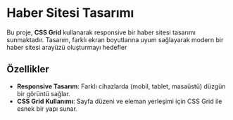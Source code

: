# Haber Sitesi Tasarımı 
Bu proje, **CSS Grid** kullanarak responsive bir haber sitesi tasarımı sunmaktadır. 
Tasarım, farklı ekran boyutlarına uyum sağlayarak modern bir haber sitesi arayüzü oluşturmayı hedefler

## Özellikler

- **Responsive Tasarım**: Farklı cihazlarda (mobil, tablet, masaüstü) düzgün bir görüntü sağlar.
- **CSS Grid Kullanımı**: Sayfa düzeni ve eleman yerleşimi için CSS Grid ile esnek bir yapı sunar.
